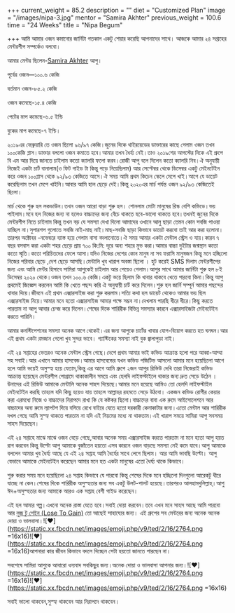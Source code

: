 +++
current_weight = 85.2
description = ""
diet = "Customized Plan"
image = "/images/nipa-3.jpg"
mentor = "Samira Akhter"
previous_weight = 100.6
time = "24 Weeks"
title = "Nipa Begum"

+++
আমি আমার ওজন কমানোর জার্নিটা গতকাল একটু শেয়ার করেছি আপনাদের সাথে। আজকে আমার ২৪ সপ্তাহের মেন্টরশীপ সম্পর্কেও বলবো।

আমার মেন্টর ছিলেন-[Samira Akhter](https://www.facebook.com/groups/1454970377907269/user/100010538717871/?__cft__\[0\]=AZUeanxmpFu_CZ6U_AQU1DvLCkyZtyhZI7A3N2UiYWzk9lUdKjBQm-k7MJXf8AfpUAu3QL3mBl4Oya4kS93u_jVmCCPQe3FwPINrC9Ug7WmsCvN4_lGR2tt1yTpneybBVuyGdkVVSupoVgbDZ7gUaiuC&__tn__=-\]K-R) আপু।

পূর্বের ওজন—১০০.৬ কেজি

বর্তমান ওজন-৮৫.২ কেজি

ওজন কমেছে-১৫.৪ কেজি

পেটের মাপ কমেছে-৬.৫ ইন্চি

বুকের মাপ কমেছে-৭ ইন্চি।

২০১৯এর ফেব্রুয়ারি তে ওজন ছিলো ৯৬/৯৭ কেজি।জুনের দিকে থাইরয়েডের ডাক্তারের কাছে গেলাম ওজন তখন ১০০কেজি প্লাস।ডাক্তার বললো ওজন কমাতে হবে।আমার তখন ধৈর্য্য নেই।তাও ২০১৯শের আগস্টের দিকে এই গ্রুপে বি এম আর দিয়ে জানতে চাইলাম কতো ক্যালরি ফলো করব।রোজী আপু বলে দিলেন কতো ক্যালরি নিব।ঐ অনুযায়ী নিজেই একটা চার্ট বানালাম(ও ফিট গাইড টা কিন্তু পড়ে নিয়েছিলাম) আর সেপ্টেম্বর থেকে ডিসেম্বর একটু মেইনটেইন করে ওজন ১০০প্লাস থেকে ৯২/৯৩ কেজিতে আসে।ঐ সময় আমি প্রথম কিচেন স্কেলে মেপে খাই।আগে যে ডায়েট করেছিলাম তখন মেপে খাইনি।আবার আমি হাল ছেড়ে দেই।কিন্তু ২০২০এর মার্চ পর্যন্ত ওজন ৯২/৯৩ কেজিতেই ছিলো।

মার্চ থেকে শুরু হল লকডাউন।তখন ওজন আরো বাড়া শুরু হল। শোনলাম মোটা মানুষের রিস্ক বেশি কভিডে।ভয় পাইলাম।মনে হল নিজের জন্য না হলেও বাচ্চাদের জন্য বেঁচে থাকতে হবে-ভালো থাকতে হবে।তখনই জুনের দিকে মেন্টরশীপ নিতে চাইলাম কিন্তু তখন বড় যে সমস্যা দেখা দিলো আমাদের ওখানে আলু ছাড়া তেমন কোন সবজি পাওয়া যাচ্ছিল না।সুপারশপ গুলোতে সবজি নাই-মাছ নাই।মাছ-সবজি ছাড়া কিভাবে ডায়েট করবো তাই আর করা হলোনা।তারপর অক্টোবর -নভেম্বরে ব্যাস্ত হয়ে গেলাম বাসা বদলানোতে।ঐ সময় আমার একটা মেন্টাল স্ট্রেস ও যায়।কারন ৭ বছর বসবাস করা একটা শহর ছেড়ে প্রায় ৭০০ কি:মি: দূরে অন্য শহরে মুভ করা।আমার বাচ্চা দুইটার জন্মস্থান কতো কতো স্মৃতি।কতো পরিচিতদের ফেলে আসা।যদিও নিজের দেশের কোন মানুষ না সব ফরাসি মানুষজন কিন্তু মনে হচ্ছিলো নিজের পরিবার ছেড়ে ,দেশ ছেড়ে আসছি।মেন্টালি খুব খারাপ অবস্তা ছিলো । হুট করেই SMS দিলাম মেন্টরশীপের জন্য এবং আমি মেন্টর হিসাবে সামিরা আপুকেই চাইলাম আর পেয়েও গেলাম।আপুর সাথে আমার জার্নিটা শুরু হল ৮ই ডিসেম্বর ২০২০ থেকে।ওজন তখন ১০০.৬ কেজি।একটু ভয়ে ছিলাম কি খাবার থাকবে খেতে পারবো কিনা।কিন্তু আপু প্রথমেই জিজ্ঞেস করলেন আমি কি খেতে পছন্দ করি ঐ অনুযায়ী চার্ট করে দিলেন।শুরু হল জার্নি সম্পূর্ন আমার পছন্দের খাবার দিয়ে।জীবনে এই প্রথম এক্সারসাইজ করা শুরু করলাম।সত্যি কথা হল ডায়েট থেকেও আমার ভয় ছিল এক্সারসাইজ নিয়ে।আমার মনে হতো এক্সারসাইজ আমার পক্ষে সম্ভব না।দেখলাম পারছি ধীরে ধীরে।কিছু করতে পারতাম না আপু আবার চেন্জ করে দিলেন।শেষের দিকে শারিরীক বিভিন্ন সমস্যার কারনে এক্সারসাইজটা মেইনটেইন করতে পারিনি।

আমার কনস্টিপেশনের সমস্যা অনেক আগে থেকেই।এর জন্য আপুকে চার্টের খাবার যোগ-বিয়োগ করতে হত ঘনঘন।আর এই প্রথম একটা রমজান গেলো খুব সুন্দর ভাবে। গ্যাস্টিকের সমস্যা নাই বুক জ্বালাপুড়া নাই।

এই ২৪ সপ্তাহের ভেতরও অনেক মেন্টাল স্ট্রেস গেছে।দেশে প্রথম আমার ভাই কভিড আক্রান্ত হলো পরে আব্বা-আম্মা সহ সবাই।আর এখানে আমার হাসবেন্ড।আমার হাসবেন্ডের যখন কভিড পজিটিভ আসলো আমার মনে হয়েছিলো আগে হলে আমি ভয়েই অসুস্হ্য হয়ে যেতাম,কিন্তু এর আগে আমি গ্রুপে ২জন আপুর রিভিউ দেখি তারা নিজেরাই কভিড আক্রান্ত হয়েছেন মেন্টরশীপ পোগ্রামে থাকাকালীন সময়ে এবং হেলদি লাইফস্টাইলে থাকার জন্য দ্রুত সেড়ে উঠেন ।উনাদের এই রিভিউ আমাকে মেন্টালি অনেক সাহস দিয়েছে।আমার মনে হয়েছে আমিও তো হেলদি লাইফস্টাইল মেইনটেইন করছি তাহলে যদি কিছু হয়েও যায় তাহলে আল্লাহর রহমতে সেড়ে উঠবো। একজন কভিড রোগীর কেয়ার করা এরমধ্যে নিজে ও বাচ্চাদের নিরাপদে রাখা কি যে কষ্টকর ছিলো।বাচ্চাদের বাবা এক রুমে আইসোলেশনে আর বাচ্চাদের অন্য রুমে ল্যাপটপ দিয়ে বসিয়ে রেখে বাইরে যেতে হতো দরকারী কেনাকাটার জন্য।এতো মেন্টাল আর শারিরীক দখল গেছে আমি সুস্হ্য থাকতে পারতাম না যদি এই নিয়মের মধ্যে না থাকতাম।এই খারাপ সময়ে সামিরা আপু সবসময় সাহস দিয়েছেন।

এই ২৪ সপ্তাহে মাঝে মাঝে ওজন বেড়ে গেছে,আবার অনেক সময় এক্সারসাইজ করতে পারতাম না মনে হতো আপু হয়ত রাগ করবেন কিন্তু উল্টো আপু আমাকে বুজাঁতেন হয়তো এসব কারনে ওজন বাড়ছে সমস্যা নেই কমে যাবে।আপু আমাকে বললেন আমার খুব ধৈর্য্য আছে যে এই ২৪ সপ্তাহ আমি ধৈর্যের সাথে লেগে ছিলাম। আর আমি ভাবছি উল্টো। আপু যেভাবে আমাকে মেইনটেইন করেছেন আমার মনে হত একটা মানুষের এতো ধৈর্য্য থাকে কিভাবে।

শুরু করার সময় মনে হয়েছিলো ২৪ সপ্তাহ কিভাবে যে পারবো কিন্তু শেষের দিকে মনে হচ্ছিলো দিনগুলো আরেকটু ধীরে যাচ্ছে না কেন।শেষের দিকে শারিরীক অসুস্হতার জন্য সব একটু উলট-পালট হয়েছে।তারপরও আলহামদুলিল্লাহ্।আপু ঈদ+অসুস্হতার জন্য আমাকে আরও এক সপ্তাহ বেশী গাইড করেছেন।

 এই হল আমার গল্প।এখনো অনেক রাস্তা যেতে হবে।সবাই দোয়া করবেন।তবে এখন মনে সাহস আছে আমি পারবো আর [লুজ টু গেইন (Lose To Gain)](https://www.facebook.com/groups/losetogainbd/?__cft__\[0\]=AZUeanxmpFu_CZ6U_AQU1DvLCkyZtyhZI7A3N2UiYWzk9lUdKjBQm-k7MJXf8AfpUAu3QL3mBl4Oya4kS93u_jVmCCPQe3FwPINrC9Ug7WmsCvN4_lGR2tt1yTpneybBVuyGdkVVSupoVgbDZ7gUaiuC&__tn__=-UK-R) তো আছেই সাহায্যের জন্য। এই গ্রুপের সব মেন্টরের জন্য অনেক অনেক দোয়া ও ভালবাসা।![❤️](https://static.xx.fbcdn.net/images/emoji.php/v9/ted/2/16/2764.png =16x16)![❤️](https://static.xx.fbcdn.net/images/emoji.php/v9/ted/2/16/2764.png =16x16)আপনারা কার জীবন কিভাবে বদলে দিচ্ছেন সেটা হয়তো জানতে পারছেন না।

সবশেষে সামিরা আপুকে আবারো ধন্যবাদ সবকিছুর জন্য।অনেক দোয়া ও ভালবাসা আপনার জন্য।![❤️](https://static.xx.fbcdn.net/images/emoji.php/v9/ted/2/16/2764.png =16x16)![❤️](https://static.xx.fbcdn.net/images/emoji.php/v9/ted/2/16/2764.png =16x16)

সবাই ভালো থাকবেন,সুস্হ্য থাকবেন আর নিরাপদে থাকবেন।